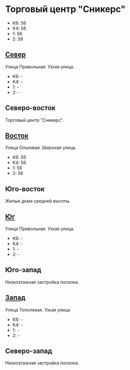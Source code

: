 # Торговый центр "Сникерс"

* K6:   56
* K4:   56
* 1:    56
* 2:    56

## [Север](./10420040.md)

Улица Привольная.
Узкая улица.

* K6:   -
* K4:   -
* 1:    -
* 2:    -

## Северо-восток

Торговый центр "Сникерс".

## [Восток](./10440050.md)

Улица Ольховая.
Широкая улица.

* K6:   56
* K4:   56
* 1:    56
* 2:    56

## Юго-восток

Жилые дома средней высоты.

## [Юг](./10420060.md)

Улица Привольная.
Узкая улица.

* K6:   -
* K4:   -
* 1:    -
* 2:    -

## Юго-запад

Низкоэтажная застройка поселка.

## [Запад](./10410040.md)

Улица Тополевая.
Узкая улица.

* K6:   -
* K4:   -
* 1:    -
* 2:    -

## Северо-запад

Низкоэтажная застройка поселка.
